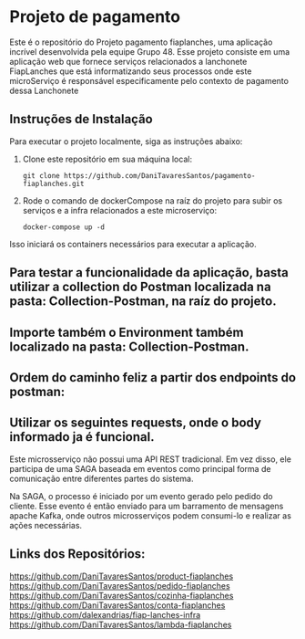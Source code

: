 # Projeto de pagamento

Este é o repositório do Projeto pagamento fiaplanches, uma aplicação incrível desenvolvida pela equipe Grupo 48. Esse projeto consiste em uma aplicação web que fornece serviços relacionados a lanchonete FiapLanches que está informatizando seus processos onde este microServiço é responsável especificamente pelo contexto de pagamento dessa Lanchonete

## Instruções de Instalação

Para executar o projeto localmente, siga as instruções abaixo:

1. Clone este repositório em sua máquina local:

   ```shell
   git clone https://github.com/DaniTavaresSantos/pagamento-fiaplanches.git
   ```

2. Rode o comando de dockerCompose na raíz do projeto para subir os serviços e a infra relacionados a este microserviço:

   ```shell
   docker-compose up -d
   ```   

Isso iniciará os containers necessários para executar a aplicação.

## Para testar a funcionalidade da aplicação, basta utilizar a collection do Postman localizada na pasta: Collection-Postman, na raíz do projeto.

## Importe também o Environment também localizado na pasta: Collection-Postman.

## Ordem do caminho feliz a partir dos endpoints do postman:

## Utilizar os seguintes requests, onde o body informado ja é funcional.
Este microsserviço não possui uma API REST tradicional. Em vez disso, ele participa de uma SAGA baseada em eventos como principal forma de comunicação entre diferentes partes do sistema.

Na SAGA, o processo é iniciado por um evento gerado pelo pedido do cliente. Esse evento é então enviado para um barramento de mensagens apache Kafka, onde outros microsserviços podem consumi-lo e realizar as ações necessárias.

## Links dos Repositórios:
https://github.com/DaniTavaresSantos/product-fiaplanches
https://github.com/DaniTavaresSantos/pedido-fiaplanches
https://github.com/DaniTavaresSantos/cozinha-fiaplanches
https://github.com/DaniTavaresSantos/conta-fiaplanches
https://github.com/dalexandrias/fiap-lanches-infra
https://github.com/DaniTavaresSantos/lambda-fiaplanches

